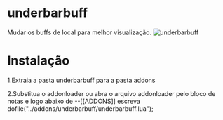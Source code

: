 # underbarbuff
Mudar os buffs de local para melhor visualização.
![underbarbuff](http://i.imgur.com/gHIa8VO.jpg)
# Instalação
1.Extraia a pasta underbarbuff para a pasta addons

2.Substitua o addonloader ou abra o arquivo addonloader pelo bloco de notas e logo abaixo de --[[ADDONS]] escreva dofile("../addons/underbarbuff/underbarbuff.lua"); 

